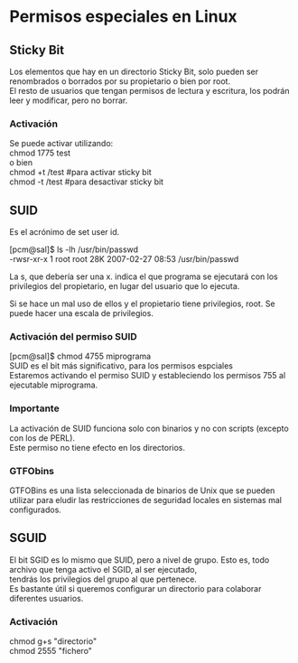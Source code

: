 # Permisos especiales en Linux

## Sticky Bit

Los elementos que hay en un directorio Sticky Bit, solo pueden ser renombrados o borrados por su propietario o bien por root. <br>
El resto de usuarios que tengan permisos de lectura y escritura, los podrán leer y modificar, pero no borrar. <br>

### Activación

Se puede activar utilizando:<br>
chmod 1775 test <br>
o bien <br>
chmod +t /test #para activar sticky bit <br>
chmod -t /test #para desactivar sticky bit <br>

## SUID

Es el acrónimo de set user id. <br>

[pcm@sal]$ ls -lh /usr/bin/passwd <br>
-rwsr-xr-x 1 root root 28K 2007-02-27 08:53 /usr/bin/passwd <br>

La s, que debería ser una x. indica el que programa se ejecutará con los privilegios del propietario, en lugar del usuario que lo ejecuta. <br>

Si se hace un mal uso de ellos y el propietario tiene privilegios, root. Se puede hacer una escala de privilegios.

### Activación del permiso SUID

[pcm@sal]$ chmod 4755 miprograma <br>
SUID es el bit más significativo, para los permisos espciales <br>
Estaremos activando el permiso SUID y estableciendo los permisos 755 al ejecutable miprograma. <br>

### Importante
La activación de SUID funciona solo con binarios y no con scripts (excepto con los de PERL). <br>
Este permiso no tiene efecto en los directorios.

### GTFObins

GTFOBins es una lista seleccionada de binarios de Unix que se pueden utilizar para eludir las restricciones de seguridad locales en sistemas mal configurados.

## SGUID
El bit SGID es lo mismo que SUID, pero a nivel de grupo. Esto es, todo archivo que tenga activo el SGID, al ser ejecutado, <br>
tendrás los privilegios del grupo al que pertenece. <br>
Es bastante útil si queremos configurar un directorio para colaborar diferentes usuarios. <br>

### Activación
chmod g+s "directorio" <br>
chmod 2555 "fichero" <br>

